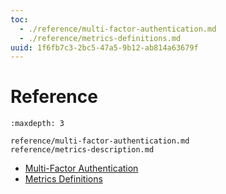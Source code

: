 ```yaml
---
toc:
  - ./reference/multi-factor-authentication.md
  - ./reference/metrics-definitions.md
uuid: 1f6fb7c3-2bc5-47a5-9b12-ab814a63679f
---
```

# Reference

```{toctree}
:maxdepth: 3

reference/multi-factor-authentication.md
reference/metrics-description.md
```

- [Multi-Factor Authentication](./reference/multi-factor-authentication.md)
- [Metrics Definitions](./reference/metrics-description.md)
